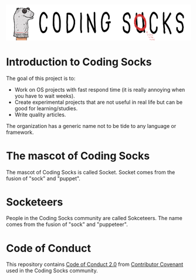 ![Coding Socks Mascot](img/coding_socks_text_with_socket_w980.png)

# Introduction to Coding Socks

The goal of this project is to:

- Work on OS projects with fast respond time (it is really annoying when you have to wait weeks).
- Create experimental projects that are not useful in real life but can be good for learning/studies.
- Write quality articles.

The organization has a generic name not to be tide to any language or framework.

# The mascot of Coding Socks

The mascot of Coding Socks is called Socket. Socket comes from the fusion of "sock" and "puppet".

# Socketeers

People in the Coding Socks community are called Sokceteers. The name comes from the fusion of "sock" and "puppeteer".

# Code of Conduct

This repository contains [Code of Conduct 2.0](CODE_OF_CONDUCT.md) from [Contributor Covenant](https://www.contributor-covenant.org/) used in the Coding Socks community.
